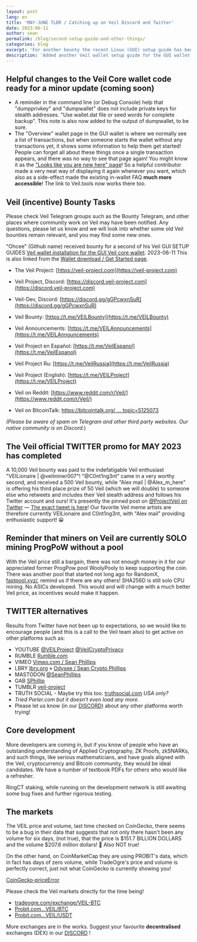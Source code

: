 ```yaml
---
layout: post
lang: en
title: 'MAY-JUNE TLDR / Catching up on Veil Discord and Twitter'
date: 2023-06-11
author: sean
permalink: /blog/second-setup-guide-and-other-things/
categories: blog
excerpt: 'For another bounty the recent Linux (GUI) setup guide has been joined by its macOS equivalent. Some code commits, especially to make it more friendly, have been made to the master branch ready for a minor wallet update.'
description: 'Added another Veil wallet setup guide for the GUI wallet has been uploaded. Some help in the wallet has been added and made more accessible.'
---
```


## Helpful changes to the Veil Core wallet code ready for a minor update (coming soon)
- A reminder in the command line (or Debug Console) help that "dumpprivkey" and "dumpwallet" does not include private keys for stealth addresses. "Use wallet.dat file or seed words for complete backup". This note is also now added to the output of dumpwallet, to be sure.  
- The "Overview" wallet page in the GUI wallet is where we normally see a list of transactions, but when someone starts the wallet without any transactions yet, it shows some information to help them get started! People can forget all about these things once a single transaction appears, and there was no way to see that page again! You might know it as the ["Looks like you are new here" page](/uploads/blog/2023-06-11-LooksLikeYouAreNewHerePage.png)! So a helpful contributor made a very neat way of displaying it again whenever you want, which also as a side-effect made the existing in-wallet FAQ **much more accessible**! The link to Veil.tools now works there too.

## Veil (incentive) Bounty Tasks
Please check Veil Telegram groups such as the Bounty Telegram, and other places where community work on Veil may have been notified. Any questions, please let us know and we will look into whether some old Veil bounties remain relevant, and you may find some new ones.

"Ohcee" (Github name) received bounty for a second of his Veil GUI SETUP GUIDES <a href="/uploads/setup_guides/Veil-wallet-install-macOS-GUI.html">Veil wallet installation for the GUI Veil core wallet</a>. 2023-06-11 This is also linked from the [Wallet download / Get Started page](/get-started/).

- The Veil Project: [https://veil-project.com](https://veil-project.com)
- Veil Project, Discord: [https://discord.veil-project.com](https://discord.veil-project.com)
- Veil-Dev, Discord:  [https://discord.gg/gGPcwxnSuR](https://discord.gg/gGPcwxnSuR)

- Veil Bounty: [https://t.me/VEILBounty](https://t.me/VEILBounty)
- Veil Announcements: [https://t.me/VEILAnnouncements](https://t.me/VEILAnnouncements)
- Veil Project en Español: [https://t.me/VeilEspanol](https://t.me/VeilEspanol)
- Veil Project Ru: [https://t.me/VeilRussia](https://t.me/VeilRussia)
- Veil Project (English): [https://t.me/VEILProject](https://t.me/VEILProject)

- Veil on Reddit: [https://www.reddit.com/r/Veil/](https://www.reddit.com/r/Veil/)
- Veil on BitcoinTalk: [https://bitcointalk.org/ ... topic=5125073](https://bitcointalk.org/index.php?topic=5125073.new#new)

_(Please be aware of spam on Telegram and other third party websites. Our native community is on Discord._)

## The Veil official TWITTER promo for MAY 2023 has completed
A 10,000 Veil bounty was paid to the indefatigable Veil enthusiast "VEILionaire | @veilminer007"! "@C0nt1ng3nt" came in a very worthy second, and received a 500 Veil bounty, while "Alex mail | @Alex_m_here" is offering his third place prize of 50 Veil (which we will double) to someone else who retweets and includes their Veil stealth address and follows his Twitter account and ours! It's presently the pinned post on [@ProjectVeil on Twitter](https://twitter.com/ProjectVeil) — [The exact tweet is here](https://twitter.com/ProjectVeil/status/1663726287582642179?s=20)! Our favorite Veil meme artists are therefore currently VEILionaire and C0nt1ng3nt, with "Alex mail" providing enthusiastic support! 😀

## Reminder that miners on Veil are currently SOLO mining ProgPoW without a pool
With the Veil price still a bargain, there was not enough money in it for our appreciated former ProgPow pool WoolyPooly to keep supporting the coin. There was another pool that started not long ago for RandomX, [fastpool.xyz/](https://fastpool.xyz/veil-rx/), remind us if there are any others!
SHA256D is still solo CPU mining. No ASICs developed. This would and will change with a much better Veil price, as incentives would make it happen.

## TWITTER alternatives
Results from Twitter have not been up to expectations, so we would like to encourage people (and this is a call to the Veil team also) to get active on other platforms such as:
- YOUTUBE [@VEILProject](https://www.youtube.com/@VEILProject/) [@VeilCryptoPrivacy](https://www.youtube.com/@VeilCryptoPrivacy)
- RUMBLE [Rumble.com](https://rumble.com/)
- VIMEO [Vimeo.com / Sean Phillips](https://vimeo.com/user95312270)
- LBRY [lbry.org](https://lbry.org/) » [Odysee / Sean Crypto Phillips](https://odysee.com/@seanph:e)
- MASTODON [@SeanPhillips](https://mas.to/@SeanPhillips)
- GAB [SPhillip](https://gab.com/SPhillip)
- TUMBLR [veil-project](https://www.tumblr.com/veil-project)
- TRUTH SOCIAL - Maybe try this too. [truthsocial.com](https://truthsocial.com/) _USA only?_
- _Tried Parler.com but it doesn't even load any more._
- Please let us know (in our <a href="http://discord.veil-project.com" target="_blank" rel="noopener noreferrer">DISCORD</a>) about any other platforms worth trying!

## Core development
More developers are coming in, but if you know of people who have an outstanding understanding of Applied Cryptography, ZK Proofs, zkSNARKs, and such things, like serious mathematicians, and have goals aligned with the Veil, cryptocurrency and Bitcoin community, they would be ideal candidates. We have a number of textbook PDFs for others who would like a refresher.

RingCT staking, while running on the development network is still awaiting some bug fixes and further rigorous testing.

## The markets
The VEIL price and volume, last time checked on CoinGecko, there seems to be a bug in their data that suggests that not only there hasn't been any volume for six days, (not true), that the price is $151.7 BILLION DOLLARS and the volume $207.6 million dollars! 🤪 Also NOT true! 

On the other hand, on CoinMarketCap they are using PROBIT's data, which in fact has days of zero volume, while TradeOgre's price and volume is perfectly correct, just not what CoinGecko is currently showing you!

[CoinGecko-priceError](/uploads/blog/2023-06-11-CoinGeckoError.jpg)

Please check the Veil markets directly for the time being!
- <a href="https://tradeogre.com/exchange/VEIL-BTC"  target="_blank" rel="noopener noreferrer">tradeogre.com/exchange/VEIL-BTC</a>
- <a href="https://www.probit.com/app/exchange/VEIL-BTC"  target="_blank" rel="noopener noreferrer">Probit.com...VEIL/BTC</a>
- <a href="https://www.probit.com/app/exchange/VEIL-USDT"  target="_blank" rel="noopener noreferrer">Probit.com...VEIL/USDT</a>

More exchanges are in the works. Suggest your favourite **decentralised** exchanges (DEX) in our 
<a href="http://discord.veil-project.com" target="_blank" rel="noopener noreferrer">DISCORD</a> !